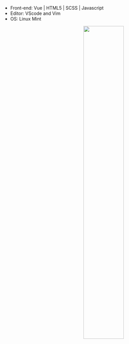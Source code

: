 * Front-end: Vue | HTML5 | SCSS | Javascript
* Editor: VScode and Vim
* OS: Linux Mint
<img src='https://i.ibb.co/vjqTmBx/86067648-p0-master1200.jpg' width="50%" style="float: right;">

